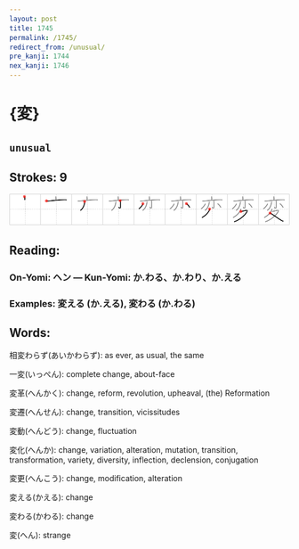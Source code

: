 ```yaml
---
layout: post
title: 1745
permalink: /1745/
redirect_from: /unusual/
pre_kanji: 1744
nex_kanji: 1746
---
```


# {変}

## `unusual`

## Strokes: 9

<div class="stroke"><img src="../images/E5A489.png" /></div>

## Reading:

### On-Yomi: ヘン &mdash; Kun-Yomi: か.わる、か.わり、か.える

### Examples: 変える (か.える), 変わる (か.わる)

## Words:

相変わらず(あいかわらず): as ever, as usual, the same

一変(いっぺん): complete change, about-face

変革(へんかく): change, reform, revolution, upheaval, (the) Reformation

変遷(へんせん): change, transition, vicissitudes

変動(へんどう): change, fluctuation

変化(へんか): change, variation, alteration, mutation, transition, transformation, variety, diversity, inflection, declension, conjugation

変更(へんこう): change, modification, alteration

変える(かえる): change

変わる(かわる): change

変(へん): strange
